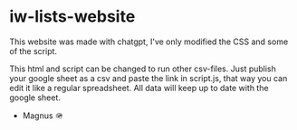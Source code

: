 # iw-lists-website
This website was made with chatgpt, I've only modified the CSS and some of the script.

This html and script can be changed to run other csv-files.
Just publish your google sheet as a csv and paste the link in script.js, that way you can edit it like a regular spreadsheet.
All data will keep up to date with the google sheet.

- Magnus 🪖
